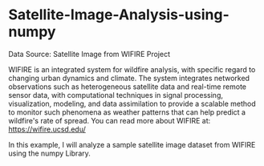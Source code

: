 # Satellite-Image-Analysis-using-numpy

Data Source: Satellite Image from WIFIRE Project

WIFIRE is an integrated system for wildfire analysis, with specific regard to changing urban dynamics and climate. The system integrates networked observations such as heterogeneous satellite data and real-time remote sensor data, with computational techniques in signal processing, visualization, modeling, and data assimilation to provide a scalable method to monitor such phenomena as weather patterns that can help predict a wildfire's rate of spread. You can read more about WIFIRE at: https://wifire.ucsd.edu/

In this example, I will analyze a sample satellite image dataset from WIFIRE using the numpy Library.

